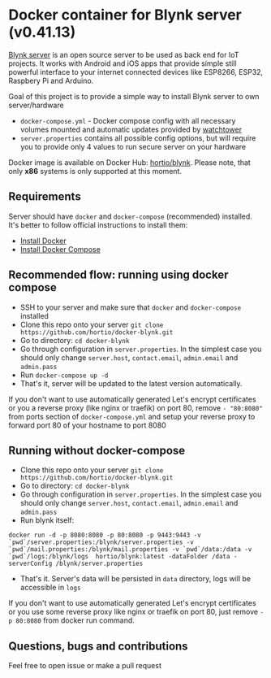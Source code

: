 # Docker container for Blynk server (v0.41.13)

[Blynk server](https://github.com/blynkkk/blynk-server) is an open source server to be used as back end for IoT projects. It works with Android and iOS apps that provide simple still powerful interface to your internet connected devices like ESP8266, ESP32, Raspbery Pi and Arduino.

Goal of this project is to provide a simple way to install Blynk server to own server/hardware

- `docker-compose.yml` - Docker compose config with all necessary volumes mounted and automatic updates provided by [watchtower](https://github.com/v2tec/watchtower)
- `server.properties` contains all possible config options, but will require you to provide only 4 values to run secure server on your hardware

Docker image is available on Docker Hub: [hortio/blynk](https://hub.docker.com/r/hortio/blynk/). Please note, that only **x86** systems is only supported at this moment.

## Requirements

Server should have `docker` and `docker-compose` (recommended) installed.
It's better to follow official instructions to install them:

- [Install Docker](https://docs.docker.com/install/)
- [Install Docker Compose](https://docs.docker.com/compose/install/)

## Recommended flow: running using docker compose

- SSH to your server and make sure that `docker` and `docker-compose` installed
- Clone this repo onto your server `git clone https://github.com/hortio/docker-blynk.git`
- Go to directory: `cd docker-blynk`
- Go through configuration in `server.properties`. In the simplest case you should only change `server.host`, `contact.email`, `admin.email` and `admin.pass`
- Run `docker-compose up -d`
- That's it, server will be updated to the latest version automatically.

If you don't want to use automatically generated Let's encrypt certificates or you a reverse proxy (like nginx or traefik) on port 80, remove `- "80:8080"` from ports section of `docker-compose.yml` and setup your reverse proxy to forward port 80 of your hostname to port 8080

## Running without docker-compose

- Clone this repo onto your server `git clone https://github.com/hortio/docker-blynk.git`
- Go to directory: `cd docker-blynk`
- Go through configuration in `server.properties`. In the simplest case you should only change `server.host`, `contact.email`, `admin.email` and `admin.pass`
- Run blynk itself:

```
docker run -d -p 8080:8080 -p 80:8080 -p 9443:9443 -v `pwd`/server.properties:/blynk/server.properties -v `pwd`/mail.properties:/blynk/mail.properties -v `pwd`/data:/data -v `pwd`/logs:/blynk/logs  hortio/blynk:latest -dataFolder /data -serverConfig /blynk/server.properties
```

- That's it. Server's data will be persisted in `data` directory, logs will be accessible in `logs`

If you don't want to use automatically generated Let's encrypt certificates or you use some reverse proxy like nginx or traefik on port 80, just remove `-p 80:8080` from docker run command.

## Questions, bugs and contributions

Feel free to open issue or make a pull request
